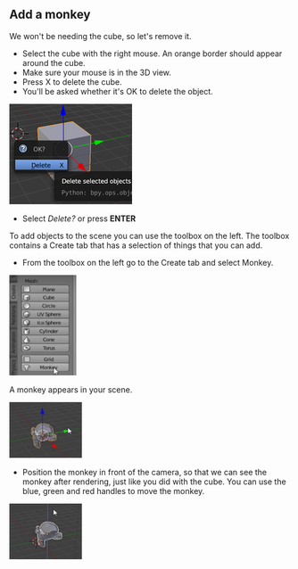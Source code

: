 ## Add a monkey

We won't be needing the cube, so let's remove it.

+ Select the cube with the right mouse. An orange border should appear around the cube.
+ Make sure your mouse is in the 3D view.
+ Press X to delete the cube.
+ You'll be asked whether it's OK to delete the object.

![Delete object](images/delete-object.png)

+ Select _Delete?_ or press **ENTER**

To add objects to the scene you can use the toolbox on the left. The toolbox contains a Create tab that has a selection of things that you can add.

+ From the toolbox on the left go to the Create tab and select Monkey.

![Select monkey](images/select-monkey.png)

A monkey appears in your scene.

![A monkey appears](images/monkey-appears.png)

+ Position the monkey in front of the camera, so that we can see the monkey after rendering, just like you did with the cube. You can use the blue, green and red handles to move the monkey.

![Position the camera](images/camera-monkey.png)
